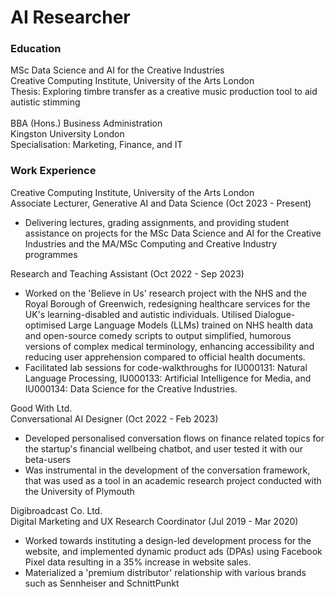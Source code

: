 # AI Researcher
### Education 
MSc Data Science and AI for the Creative Industries\
Creative Computing Institute, University of the Arts London\
Thesis: Exploring timbre transfer as a creative music production tool to aid autistic stimming\
\
BBA (Hons.) Business Administration\
Kingston University London\
Specialisation: Marketing, Finance, and IT

### Work Experience 
Creative Computing Institute, University of the Arts London\
Associate Lecturer, Generative AI and Data Science (Oct 2023 - Present)
- Delivering lectures, grading assignments, and providing student assistance on projects for the MSc Data Science and AI for the Creative Industries and the MA/MSc Computing and Creative Industry programmes

Research and Teaching Assistant (Oct 2022 - Sep 2023)
- Worked on the 'Believe in Us' research project with the NHS and the Royal Borough of Greenwich, redesigning healthcare services for the UK's learning-disabled and autistic individuals. Utilised Dialogue-optimised Large Language Models (LLMs) trained on NHS health data and open-source comedy scripts to output simplified, humorous versions of complex medical terminology, enhancing accessibility and reducing user apprehension compared to official health documents.
- Facilitated lab sessions for code-walkthroughs for IU000131: Natural Language Processing, IU000133: Artificial Intelligence for Media, and IU000134: Data Science for the Creative Industries.

Good With Ltd.\
Conversational AI Designer (Oct 2022 - Feb 2023)
- Developed personalised conversation flows on finance related topics for the startup's financial wellbeing chatbot, and user tested it with our beta-users 
- Was instrumental in the development of the conversation framework, that was used as a tool in an academic research project conducted with the University of Plymouth

Digibroadcast Co. Ltd.\
Digital Marketing and UX Research Coordinator (Jul 2019 - Mar 2020)
- Worked towards instituting a design-led development process for the website, and implemented dynamic product ads (DPAs) using Facebook Pixel data resulting in a 35% increase in website sales. 
- Materialized a 'premium distributor' relationship with various brands such as Sennheiser and SchnittPunkt
